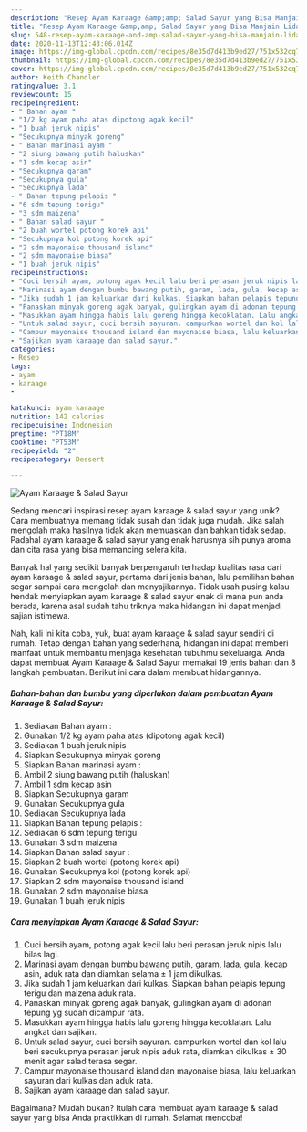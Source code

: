 ```yaml
---
description: "Resep Ayam Karaage &amp;amp; Salad Sayur yang Bisa Manjain Lidah"
title: "Resep Ayam Karaage &amp;amp; Salad Sayur yang Bisa Manjain Lidah"
slug: 548-resep-ayam-karaage-and-amp-salad-sayur-yang-bisa-manjain-lidah
date: 2020-11-13T12:43:06.014Z
image: https://img-global.cpcdn.com/recipes/8e35d7d413b9ed27/751x532cq70/ayam-karaage-salad-sayur-foto-resep-utama.jpg
thumbnail: https://img-global.cpcdn.com/recipes/8e35d7d413b9ed27/751x532cq70/ayam-karaage-salad-sayur-foto-resep-utama.jpg
cover: https://img-global.cpcdn.com/recipes/8e35d7d413b9ed27/751x532cq70/ayam-karaage-salad-sayur-foto-resep-utama.jpg
author: Keith Chandler
ratingvalue: 3.1
reviewcount: 15
recipeingredient:
- " Bahan ayam "
- "1/2 kg ayam paha atas dipotong agak kecil"
- "1 buah jeruk nipis"
- "Secukupnya minyak goreng"
- " Bahan marinasi ayam "
- "2 siung bawang putih haluskan"
- "1 sdm kecap asin"
- "Secukupnya garam"
- "Secukupnya gula"
- "Secukupnya lada"
- " Bahan tepung pelapis "
- "6 sdm tepung terigu"
- "3 sdm maizena"
- " Bahan salad sayur "
- "2 buah wortel potong korek api"
- "Secukupnya kol potong korek api"
- "2 sdm mayonaise thousand island"
- "2 sdm mayonaise biasa"
- "1 buah jeruk nipis"
recipeinstructions:
- "Cuci bersih ayam, potong agak kecil lalu beri perasan jeruk nipis lalu bilas lagi."
- "Marinasi ayam dengan bumbu bawang putih, garam, lada, gula, kecap asin, aduk rata dan diamkan selama ± 1 jam dikulkas."
- "Jika sudah 1 jam keluarkan dari kulkas. Siapkan bahan pelapis tepung terigu dan maizena aduk rata."
- "Panaskan minyak goreng agak banyak, gulingkan ayam di adonan tepung yg sudah dicampur rata."
- "Masukkan ayam hingga habis lalu goreng hingga kecoklatan. Lalu angkat dan sajikan."
- "Untuk salad sayur, cuci bersih sayuran. campurkan wortel dan kol lalu beri secukupnya perasan jeruk nipis aduk rata, diamkan dikulkas ± 30 menit agar salad terasa segar."
- "Campur mayonaise thousand island dan mayonaise biasa, lalu keluarkan sayuran dari kulkas dan aduk rata."
- "Sajikan ayam karaage dan salad sayur."
categories:
- Resep
tags:
- ayam
- karaage
- 

katakunci: ayam karaage  
nutrition: 142 calories
recipecuisine: Indonesian
preptime: "PT18M"
cooktime: "PT53M"
recipeyield: "2"
recipecategory: Dessert

---
```



![Ayam Karaage &amp; Salad Sayur](https://img-global.cpcdn.com/recipes/8e35d7d413b9ed27/751x532cq70/ayam-karaage-salad-sayur-foto-resep-utama.jpg)

Sedang mencari inspirasi resep ayam karaage &amp; salad sayur yang unik? Cara membuatnya memang tidak susah dan tidak juga mudah. Jika salah mengolah maka hasilnya tidak akan memuaskan dan bahkan tidak sedap. Padahal ayam karaage &amp; salad sayur yang enak harusnya sih punya aroma dan cita rasa yang bisa memancing selera kita.



Banyak hal yang sedikit banyak berpengaruh terhadap kualitas rasa dari ayam karaage &amp; salad sayur, pertama dari jenis bahan, lalu pemilihan bahan segar sampai cara mengolah dan menyajikannya. Tidak usah pusing kalau hendak menyiapkan ayam karaage &amp; salad sayur enak di mana pun anda berada, karena asal sudah tahu triknya maka hidangan ini dapat menjadi sajian istimewa.


Nah, kali ini kita coba, yuk, buat ayam karaage &amp; salad sayur sendiri di rumah. Tetap dengan bahan yang sederhana, hidangan ini dapat memberi manfaat untuk membantu menjaga kesehatan tubuhmu sekeluarga. Anda dapat membuat Ayam Karaage &amp; Salad Sayur memakai 19 jenis bahan dan 8 langkah pembuatan. Berikut ini cara dalam membuat hidangannya.

<!--inarticleads1-->

##### Bahan-bahan dan bumbu yang diperlukan dalam pembuatan Ayam Karaage &amp; Salad Sayur:

1. Sediakan  Bahan ayam :
1. Gunakan 1/2 kg ayam paha atas (dipotong agak kecil)
1. Sediakan 1 buah jeruk nipis
1. Siapkan Secukupnya minyak goreng
1. Siapkan  Bahan marinasi ayam :
1. Ambil 2 siung bawang putih (haluskan)
1. Ambil 1 sdm kecap asin
1. Siapkan Secukupnya garam
1. Gunakan Secukupnya gula
1. Sediakan Secukupnya lada
1. Siapkan  Bahan tepung pelapis :
1. Sediakan 6 sdm tepung terigu
1. Gunakan 3 sdm maizena
1. Siapkan  Bahan salad sayur :
1. Siapkan 2 buah wortel (potong korek api)
1. Gunakan Secukupnya kol (potong korek api)
1. Siapkan 2 sdm mayonaise thousand island
1. Gunakan 2 sdm mayonaise biasa
1. Gunakan 1 buah jeruk nipis




<!--inarticleads2-->

##### Cara menyiapkan Ayam Karaage &amp; Salad Sayur:

1. Cuci bersih ayam, potong agak kecil lalu beri perasan jeruk nipis lalu bilas lagi.
1. Marinasi ayam dengan bumbu bawang putih, garam, lada, gula, kecap asin, aduk rata dan diamkan selama ± 1 jam dikulkas.
1. Jika sudah 1 jam keluarkan dari kulkas. Siapkan bahan pelapis tepung terigu dan maizena aduk rata.
1. Panaskan minyak goreng agak banyak, gulingkan ayam di adonan tepung yg sudah dicampur rata.
1. Masukkan ayam hingga habis lalu goreng hingga kecoklatan. Lalu angkat dan sajikan.
1. Untuk salad sayur, cuci bersih sayuran. campurkan wortel dan kol lalu beri secukupnya perasan jeruk nipis aduk rata, diamkan dikulkas ± 30 menit agar salad terasa segar.
1. Campur mayonaise thousand island dan mayonaise biasa, lalu keluarkan sayuran dari kulkas dan aduk rata.
1. Sajikan ayam karaage dan salad sayur.




Bagaimana? Mudah bukan? Itulah cara membuat ayam karaage &amp; salad sayur yang bisa Anda praktikkan di rumah. Selamat mencoba!
